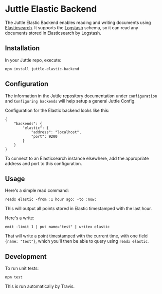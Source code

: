 # Juttle Elastic Backend

The Juttle Elastic Backend enables reading and writing documents using [Elasticsearch](https://www.elastic.co/products/elasticsearch). It supports the [Logstash](https://www.elastic.co/products/logstash) schema, so it can read any documents stored in Elasticsearch by Logstash.

## Installation

In your Juttle repo, execute:
```
npm install juttle-elastic-backend
```

## Configuration

The information in the Juttle repository documentation under `configuration` and `Configuring backends` will help setup a general Juttle Config.

Configuration for the Elastic backend looks like this:
```
{
    "backends": {
        "elastic": {
            "address": "localhost",
            "port": 9200
        }
    }
}
```

To connect to an Elasticsearch instance elsewhere, add the appropriate address and port to this configuration.

## Usage

Here's a simple read command:
```
readx elastic -from :1 hour ago: -to :now:
```

This will output all points stored in Elastic timestamped with the last hour.

Here's a write:
```
emit -limit 1 | put name="test" | writex elastic
```

That will write a point timestamped with the current time, with one field `{name: "test"}`, which you'll then be able to query using `readx elastic`.

## Development

To run unit tests:
```
npm test
```

This is run automatically by Travis.
